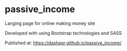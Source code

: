 # passive_income
Langing page for online making money site

Developed with using Bootstrap technologies and SASS

Published at:
https://dashagr.github.io/passive_income/
